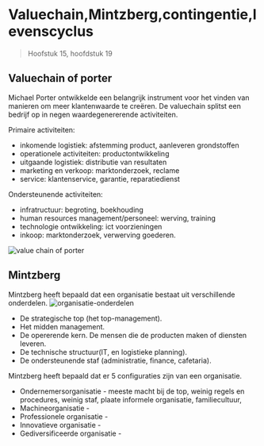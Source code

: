 # Valuechain,Mintzberg,contingentie,levenscyclus

> Hoofstuk 15, hoofdstuk 19

## Valuechain of porter 
Michael Porter ontwikkelde een belangrijk instrument voor het vinden van manieren om meer klantenwaarde te creëren. De valuechain splitst een bedrijf op in negen waardegenererende activiteiten.

Primaire activiteiten:
 - inkomende logistiek: afstemming product, aanleveren grondstoffen
 - operationele activiteiten: productontwikkeling
 - uitgaande logistiek: distributie van resultaten
 - marketing en verkoop: marktonderzoek, reclame
 - service: klantenservice, garantie, reparatiedienst

Ondersteunende activiteiten:
 - infratructuur: begroting, boekhouding
 - human resources management/personeel: werving, training
 - technologie ontwikkeling: ict voorzieningen
 - inkoop: marktonderzoek, verwerving goederen.

![value chain of porter](https://www.strategischmarketingplan.com/wp-content/uploads/value-chain-porter.png)

## Mintzberg
Mintzberg heeft bepaald dat een organisatie bestaat uit verschillende onderdelen.
![organisatie-onderdelen](https://www.expand.nl/uploads/filemanager/img/Mintzberg%20organisatiemodel%20of%20configuratie.jpg/$FILE/Mintzberg%20organisatiemodel%20of%20configuratie.jpg)

 - De strategische top (het top-management).
 - Het midden management.
 - De opererende kern. De mensen die de producten maken of diensten leveren.
 - De technische structuur(IT, en logistieke planning).
 - De ondersteunende staf (administratie, finance, cafetaria).


Mintzberg heeft bepaald dat er 5 configuraties zijn van een organisatie. 

- Ondernemersorganisatie - meeste macht bij de top, weinig regels en procedures, weinig staf, plaate informele organisatie, familiecultuur,
- Machineorganisatie - 
- Professionele organisatie - 
- Innovatieve organisatie - 
- Gediversificeerde organisatie - 